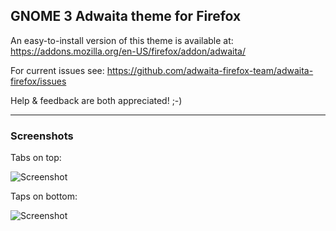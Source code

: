 ## GNOME 3 Adwaita theme for Firefox

An easy-to-install version of this theme is available at:
https://addons.mozilla.org/en-US/firefox/addon/adwaita/

For current issues see:
https://github.com/adwaita-firefox-team/adwaita-firefox/issues

Help & feedback are both appreciated! ;-)

---

### Screenshots

Tabs on top:

![Screenshot](adwaita-firefox/raw/master/screenshots/screenshot-tabs-on-top.png)

Taps on bottom:

![Screenshot](adwaita-firefox/raw/master/screenshots/screenshot-tabs-on-bottom.png)
